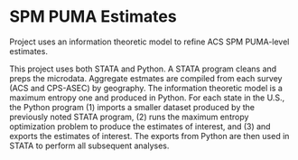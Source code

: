 # SPM PUMA Estimates
Project uses an information theoretic model to refine ACS SPM PUMA-level estimates. 

This project uses both STATA and Python. A STATA program cleans and preps the microdata. Aggregate estmates are compiled from each survey (ACS and CPS-ASEC) by geography. The information theoretic model is a maximum entropy one and produced in Python. For each state in the U.S., the Python program (1) imports a smaller dataset produced by the previously noted STATA program, (2) runs the maximum entropy optimization problem to produce the estimates of interest, and (3) and exports the estimates of interest. The exports from Python are then used in STATA to perform all subsequent analyses.
